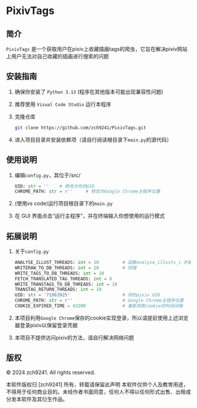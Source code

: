 # PixivTags

## 简介

`PixivTags` 是一个获取用户在pixiv上收藏插画tags的爬虫，它旨在解决pixiv网站上用户无法对自己收藏的插画进行搜索的问题

## 安装指南

1. 确保你安装了 `Python 3.13` (程序在其他版本可能出现兼容性问题)
2. 推荐使用 `Visual Code Studio` 运行本程序
3. 克隆仓库

   ```bash
   git clone https://github.com/zch9241/PixivTags.git
4. 进入项目目录并安装依赖项（请自行阅读根目录下`main.py`的源代码）

## 使用说明

1. 编辑`config.py`，其位于/src/

   ```Python
   UID: str = ''    # 修改为你的UID
   CHROME_PATH: str = r''     # 修改为Google Chrome主程序位置
2. (使用vs code)运行项目根目录下的`main.py`

3. 在 GUI 界面点击“运行主程序”，并在终端输入你想使用的运行模式

## 拓展说明

1. 关于`config.py`

   ```Python
   ANALYSE_ILLUST_THREADS: int = 10         # 函数analyse_illusts_i 的最大线程数量
   WRITERAW_TO_DB_THREADS: int = 10         # 同理
   WRITE_TAGS_TO_DB_THREADS: int = 10
   FETCH_TRANSLATED_TAG_THREADS: int = 8
   WRITE_TRANSTAGS_TO_DB_THREADS: int = 10
   TRANSTAG_RETURN_THREADS: int = 10
   UID: str = '71963925'                    # 你的pixiv UID
   CHROME_PATH: str = r''                   # Google Chrome主程序位置
   COOKIE_EXPIRED_TIME = 43200              # 重新获取cookie的时间间隔

2. 本项目利用`Google Chrome`保存的cookie实现登录，所以请提前使用上述浏览器登录pixiv以保留登录凭据

3. 本项目不提供访问pixiv的方法，请自行解决网络问题

## 版权  
  
© 2024 zch9241. All rights reserved.  
  
本软件版权归 [zch9241] 所有，转载请保留此声明
本软件仅供个人及教育用途，不得用于任何商业目的。未经作者书面同意，任何人不得以任何形式出售、出租或分发本软件及其衍生作品。
